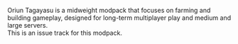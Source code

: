 Oriun Tagayasu is a midweight modpack that focuses on farming and building gameplay, designed for long-term multiplayer play and medium and large servers.  
This is an issue track for this modpack.
